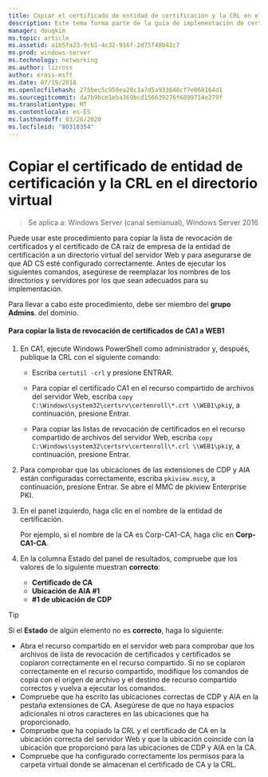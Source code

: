 ```yaml
---
title: Copiar el certificado de entidad de certificación y la CRL en el directorio virtual
description: Este tema forma parte de la guía de implementación de certificados de servidor para las implementaciones cableadas e inalámbricas de 802.1 X
manager: dougkim
ms.topic: article
ms.assetid: a1b5fa23-9cb1-4c32-916f-2d75f48b42c7
ms.prod: windows-server
ms.technology: networking
ms.author: lizross
author: eross-msft
ms.date: 07/19/2018
ms.openlocfilehash: 275bec5c950ea20c3a7d5a933648cf7e068164d1
ms.sourcegitcommit: da7b9bce1eba369bcd156639276f6899714e279f
ms.translationtype: MT
ms.contentlocale: es-ES
ms.lasthandoff: 03/26/2020
ms.locfileid: "80318354"
---
```

# <a name="copy-the-ca-certificate-and-crl-to-the-virtual-directory"></a>Copiar el certificado de entidad de certificación y la CRL en el directorio virtual

>Se aplica a: Windows Server (canal semianual), Windows Server 2016

Puede usar este procedimiento para copiar la lista de revocación de certificados y el certificado de CA raíz de empresa de la entidad de certificación a un directorio virtual del servidor Web y para asegurarse de que AD CS esté configurado correctamente. Antes de ejecutar los siguientes comandos, asegúrese de reemplazar los nombres de los directorios y servidores por los que sean adecuados para su implementación.  
  
Para llevar a cabo este procedimiento, debe ser miembro del **grupo Admins**. del dominio.  
  
#### <a name="to-copy-the-certificate-revocation-list-from-ca1-to-web1"></a>Para copiar la lista de revocación de certificados de CA1 a WEB1  
  
1.  En CA1, ejecute Windows PowerShell como administrador y, después, publique la CRL con el siguiente comando:  
  
    - Escriba `certutil -crl` y presione ENTRAR.  

    - Para copiar el certificado CA1 en el recurso compartido de archivos del servidor Web, escriba `copy C:\Windows\system32\certsrv\certenroll\*.crt \\WEB1\pki`y, a continuación, presione Entrar.  
    
    - Para copiar las listas de revocación de certificados en el recurso compartido de archivos del servidor Web, escriba `copy C:\Windows\system32\certsrv\certenroll\*.crl \\WEB1\pki`y, a continuación, presione Entrar.  
  
2.  Para comprobar que las ubicaciones de las extensiones de CDP y AIA están configuradas correctamente, escriba `pkiview.msc`y, a continuación, presione Entrar. Se abre el MMC de pkiview Enterprise PKI.  
  
3.  En el panel izquierdo, haga clic en el nombre de la entidad de certificación.<p>Por ejemplo, si el nombre de la CA es Corp-CA1-CA, haga clic en **Corp-CA1-CA**. 

4. En la columna Estado del panel de resultados, compruebe que los valores de lo siguiente muestran **correcto**:

    - **Certificado de CA**
    - **Ubicación de AIA #1**
    - **#1 de ubicación de CDP**   
  
  
> [!TIP]  
> Si el **Estado** de algún elemento no es **correcto**, haga lo siguiente:  
> -   Abra el recurso compartido en el servidor web para comprobar que los archivos de lista de revocación de certificados y certificados se copiaron correctamente en el recurso compartido. Si no se copiaron correctamente en el recurso compartido, modifique los comandos de copia con el origen de archivo y el destino de recurso compartido correctos y vuelva a ejecutar los comandos.  
> -   Compruebe que ha escrito las ubicaciones correctas de CDP y AIA en la pestaña extensiones de CA. Asegúrese de que no haya espacios adicionales ni otros caracteres en las ubicaciones que ha proporcionado.  
> -   Compruebe que ha copiado la CRL y el certificado de CA en la ubicación correcta del servidor Web y que la ubicación coincide con la ubicación que proporcionó para las ubicaciones de CDP y AIA en la CA.  
> -   Compruebe que ha configurado correctamente los permisos para la carpeta virtual donde se almacenan el certificado de CA y la CRL.  
  


